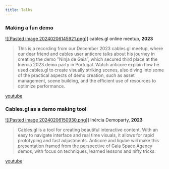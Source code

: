 ```yaml
---
title: Talks
---
```

### Making a fun demo 
[![[Pasted image 20240206145921.png]]](https://www.youtube.com/watch?v=R9-D4SxBd90)
cables.gl online meetup, **2023**

> This is a recording from our December 2023 cables.gl meetup, where our dear friend and cables user anticore talks about his journey in creating the demo "Ninja de Gaia”, which secured third place at the Inércia 2023 demo party in Portugal. Watch anticore explain how he used cables.gl to create visually striking scenes, also diving into some of the practical aspects of demo creation, such as asset management, scene building, and the efficient use of resources to optimize performance.

[youtube](https://www.youtube.com/watch?v=R9-D4SxBd90)
### Cables.gl as a demo making tool
[![[Pasted image 20240206150930.png]]](https://www.youtube.com/watch?v=FvC3Ec_38Jo)
Inércia Demoparty, **2023**

> Cables.gl is a tool for creating beautiful interactive content. With an easy to navigate interface and real time visuals, it allows for rapid prototyping and fast adjustments. Anticore and liqube will make this presentation framed from the perspective of Gaia Space Agency demos, with focus on techniques, learned lessons and nifty tricks.

[youtube](https://www.youtube.com/watch?v=FvC3Ec_38Jo)